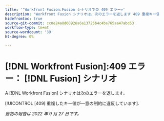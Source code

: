 ```yaml
---
title: '"Workfront Fusion:Fusion シナリオでの 409 エラー»'
description: "Workfront Fusion シナリオは、次のエラーを返します 409 重複キー値は一意制約に違反します。"
hidefromtoc: true
source-git-commit: cc0e24a8d60928a6a13725b4c4ba765aa47abd53
workflow-type: tm+mt
source-wordcount: '39'
ht-degree: 0%

---
```



# [!DNL Workfront Fusion]:409 エラー： [!DNL Fusion] シナリオ

A [!DNL Workfront Fusion] シナリオは次のエラーを返します。

[!UICONTROL [409] 重複したキー値が一意の制約に違反しています].

_最初の報告は 2022 年 9 月 27 日です。_

